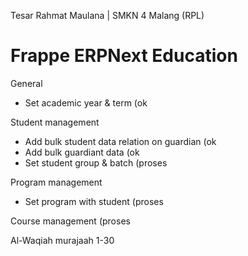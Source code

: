 Tesar Rahmat Maulana | SMKN 4 Malang (RPL)


# Frappe ERPNext Education

General
- Set academic year & term (ok

Student management
- Add bulk student data relation on guardian (ok
- Add bulk guardiant data (ok
- Set student group & batch (proses

Program management
- Set program with student (proses

Course management (proses


Al-Waqiah murajaah 1-30